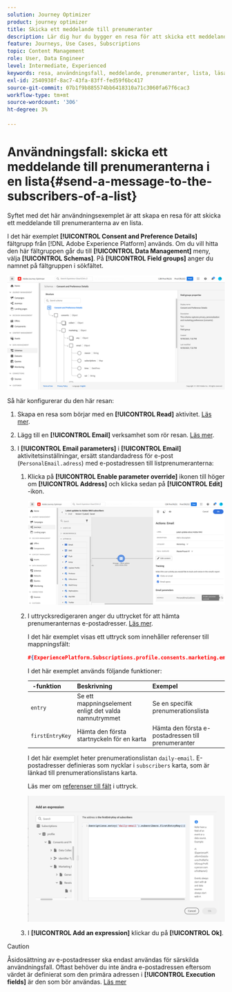```yaml
---
solution: Journey Optimizer
product: journey optimizer
title: Skicka ett meddelande till prenumeranter
description: Lär dig hur du bygger en resa för att skicka ett meddelande till prenumeranterna på en lista
feature: Journeys, Use Cases, Subscriptions
topic: Content Management
role: User, Data Engineer
level: Intermediate, Experienced
keywords: resa, användningsfall, meddelande, prenumeranter, lista, läsa
exl-id: 2540938f-8ac7-43fa-83ff-fed59f6bc417
source-git-commit: 07b1f9b885574bb6418310a71c3060fa67f6cac3
workflow-type: tm+mt
source-wordcount: '306'
ht-degree: 3%

---
```


# Användningsfall: skicka ett meddelande till prenumeranterna i en lista{#send-a-message-to-the-subscribers-of-a-list}

Syftet med det här användningsexemplet är att skapa en resa för att skicka ett meddelande till prenumeranterna av en lista.

I det här exemplet **[!UICONTROL Consent and Preference Details]** fältgrupp från [!DNL Adobe Experience Platform] används. Om du vill hitta den här fältgruppen går du till **[!UICONTROL Data Management]** meny, välja **[!UICONTROL Schemas]**. På **[!UICONTROL Field groups]** anger du namnet på fältgruppen i sökfältet.

![Den här fältgruppen innehåller prenumerationselementet](assets/consent-and-preference-details-field-group.png)

Så här konfigurerar du den här resan:

1. Skapa en resa som börjar med en **[!UICONTROL Read]** aktivitet. [Läs mer](journey-gs.md).
1. Lägg till en **[!UICONTROL Email]** verksamhet som rör resan. [Läs mer](journeys-message.md).
1. I **[!UICONTROL Email parameters]** i **[!UICONTROL Email]** aktivitetsinställningar, ersätt standardadress för e-post (`PersonalEmail.adress`) med e-postadressen till listprenumeranterna:

   1. Klicka på **[!UICONTROL Enable parameter override]** ikonen till höger om **[!UICONTROL Address]** och klicka sedan på **[!UICONTROL Edit]** -ikon.

      ![](assets/message-to-subscribers-uc-1.png)

   1. I uttrycksredigeraren anger du uttrycket för att hämta prenumeranternas e-postadresser. [Läs mer](expression/expressionadvanced.md).

      I det här exemplet visas ett uttryck som innehåller referenser till mappningsfält:

      ```json
      #{ExperiencePlatform.Subscriptions.profile.consents.marketing.email.subscriptions.entry('daily-email').subscribers.firstEntryKey()}
      ```

      I det här exemplet används följande funktioner:

      |  -funktion | Beskrivning | Exempel |
      | --- | --- | --- |
      | `entry` | Se ett mappningselement enligt det valda namnutrymmet | Se en specifik prenumerationslista |
      | `firstEntryKey` | Hämta den första startnyckeln för en karta | Hämta den första e-postadressen till prenumeranter |

      I det här exemplet heter prenumerationslistan `daily-email`. E-postadresser definieras som nycklar i `subscribers` karta, som är länkad till prenumerationslistans karta.

      Läs mer om [referenser till fält](expression/field-references.md) i uttryck.

      ![](assets/message-to-subscribers-uc-2.png)

   1. I **[!UICONTROL Add an expression]** klickar du på **[!UICONTROL Ok]**.

>[!CAUTION]
>
>Åsidosättning av e-postadresser ska endast användas för särskilda användningsfall. Oftast behöver du inte ändra e-postadressen eftersom värdet är definierat som den primära adressen i **[!UICONTROL Execution fields]** är den som bör användas. [Läs mer](../configuration/primary-email-addresses.md)
